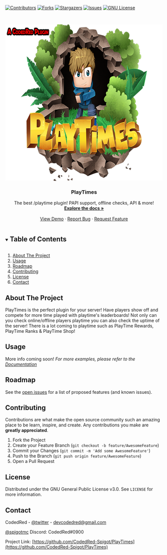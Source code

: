
[![Contributors][contributors-shield]][contributors-url]
[![Forks][forks-shield]][forks-url]
[![Stargazers][stars-shield]][stars-url]
[![Issues][issues-shield]][issues-url]
[![GNU License][license-shield]][license-url]



<!-- PROJECT LOGO -->
<br />
<p align="center">
  <a href="https://github.com/CodedRed-Spigot/PlayTimes">
     <img src="logo.png" alt="Logo" width="750" height="500">
  </a>

  <h3 align="center">PlayTimes</h3>

  <p align="center">
    The best /playtime plugin! PAPI support, offline checks, API & more!
    <br />
    <a href="https://github.com/CodedRed-Spigot/PlayTimes"><strong>Explore the docs »</strong></a>
    <br />
    <br />
    <a href="[site-url]">View Demo</a>
    ·
    <a href="https://github.com/CodedRed-Spigot/PlayTimes/issues">Report Bug</a>
    ·
    <a href="https://github.com/CodedRed-Spigot/PlayTimes/issues">Request Feature</a>
  </p>
</p>



<!-- TABLE OF CONTENTS -->
<details open="open">
  <summary><h2 style="display: inline-block">Table of Contents</h2></summary>
  <ol>
    <li>
      <a href="#about-the-project">About The Project</a>
    </li>
<!--    <li>
      <a href="#getting-started">Getting Started</a>
      <ul>
        <li><a href="#prerequisites">Prerequisites</a></li>
        <li><a href="#installation">Installation</a></li>
      </ul>
    </li> -->
    <li><a href="#usage">Usage</a></li>
    <li><a href="#roadmap">Roadmap</a></li>
    <li><a href="#contributing">Contributing</a></li>
    <li><a href="#license">License</a></li>
    <li><a href="#contact">Contact</a></li>
  </ol>
</details>



<!-- ABOUT THE PROJECT -->
## About The Project

PlayTimes is the perfect plugin for your server! Have players show off and compete for more time played with playtime's leaderboards! Not only can you check online/offline players playtime you can also check the uptime of the server! There is a lot coming to playtime such as PlayTime Rewards, PlayTime Ranks & PlayTime Shop!

<!-- GETTING STARTED
## Getting Started -->

<!-- To get a local copy up and running follow these simple steps. -->




<!-- USAGE EXAMPLES -->
## Usage

More info coming soon!
_For more examples, please refer to the [Documentation][site-url]_






<!-- ROADMAP -->
## Roadmap

See the [open issues](https://github.com/CodedRed-Spigot/PlayTimes/issues) for a list of proposed features (and known issues).





<!-- CONTRIBUTING -->
## Contributing

Contributions are what make the open source community such an amazing place to be learn, inspire, and create. Any contributions you make are **greatly appreciated**.

1. Fork the Project
2. Create your Feature Branch (`git checkout -b feature/AwesomeFeature`)
3. Commit your Changes (`git commit -m 'Add some AwesomeFeature'`)
4. Push to the Branch (`git push origin feature/AwesomeFeature`)
5. Open a Pull Request





<!-- LICENSE -->
## License

Distributed under the GNU General Public License v3.0. See `LICENSE` for more information.





<!-- CONTACT -->
## Contact

CodedRed - [@twitter](https://twitter.com/devcodedred) - devcodedred@gmail.com

[@spigotmc](https://www.spigotmc.org/resources/authors/codedred.421005/)
Discord: CodedRed#0900

Project Link: [https://github.com/CodedRed-Spigot/PlayTimes](https://github.com/CodedRed-Spigot/PlayTimes)





<!-- MARKDOWN LINKS & IMAGES -->
<!-- https://www.markdownguide.org/basic-syntax/#reference-style-links -->
[contributors-shield]: https://img.shields.io/github/contributors/CodedRed-Spigot/PlayTimes.svg?style=for-the-badge
[contributors-url]: https://github.com/CodedRed-Spigot/PlayTimes/graphs/contributors
[forks-shield]: https://img.shields.io/github/forks/CodedRed-Spigot/PlayTimes.svg?style=for-the-badge
[forks-url]: https://github.com/CodedRed-Spigot/PlayTimes/network/members
[stars-shield]: https://img.shields.io/github/stars/CodedRed-Spigot/PlayTimes.svg?style=for-the-badge
[stars-url]: https://github.com/CodedRed-Spigot/PlayTimes/stargazers
[issues-shield]: https://img.shields.io/github/issues/CodedRed-Spigot/PlayTimes.svg?style=for-the-badge
[issues-url]: https://github.com/CodedRed-Spigot/PlayTimes/issues
[license-shield]: https://img.shields.io/github/license/CodedRed-Spigot/PlayTimes.svg?style=for-the-badge
[license-url]: https://github.com/CodedRed-Spigot/PlayTimes/blob/master/LICENSE.txt
[site-url]: https://www.spigotmc.org/resources/playtimes-check-players-playtime-server-uptime.58858/
